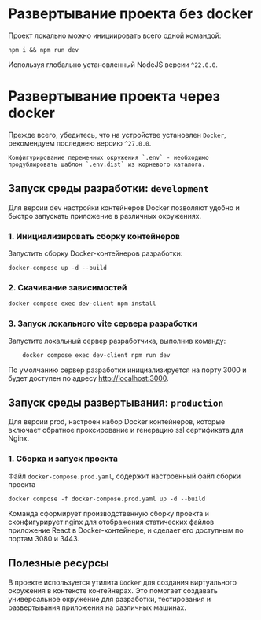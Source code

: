 # Развертывание проекта без docker
Проект локально можно инициировать всего одной командой:

```shell
npm i && npm run dev
```

Используя глобально установленный NodeJS версии `^22.0.0`.

# Развертывание проекта через docker

Прежде всего, убедитесь, что на устройстве установлен `Docker`, рекомендуем последнею версию `^27.0.0`.

    Конфигурирование переменных окружения `.env` - необходимо продублировать шаблон `.env.dist` из корневого каталога.

## Запуск среды разработки: `development`
Для версии dev настройки контейнеров Docker позволяют удобно и быстро запускать приложение в различных окружениях.

### 1. Инициализировать сборку контейнеров

Запустить сборку Docker-контейнеров разработки:

```shell
docker-compose up -d --build
```

### 2. Скачивание зависимостей

```shell
docker compose exec dev-client npm install
```

### 3. Запуск локального vite сервера разработки

Запустите локальный сервер разработчика, выполнив команду:

```shell
    docker compose exec dev-client npm run dev
```
По умолчанию сервер разработки инициализируется на порту 3000 и будет доступен по адресу [http://localhost:3000](http://localhost:3000).

## Запуск среды развертывания: `production`
Для версии prod, настроен набор Docker контейнеров, которые включает обратное проксирование и генерацию ssl сертификата для Nginx.

### 1. Сборка и запуск проекта

Файл `docker-compose.prod.yaml`, содержит настроенный файл сборки проекта

```shell
docker compose -f docker-compose.prod.yaml up -d --build
```

Команда сформирует производственную сборку проекта и сконфигурирует nginx для отображения статических файлов приложение React
в Docker-контейнере, и сделает его доступным по портам 3080 и 3443.


## Полезные ресурсы

В проекте используется утилита `Docker` для создания виртуального окружения в контексте контейнерах.
Это помогает создавать универсальное окружение для разработки, тестирования и развертывания приложения на различных машинах.
